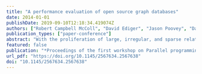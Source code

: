 ```yaml
---
title: "A performance evaluation of open source graph databases"
date: 2014-01-01
publishDate: 2019-09-10T12:18:34.419074Z
authors: ["Robert Campbell McColl", "David Ediger", "Jason Poovey", "Dan Campbell", "David A. Bader"]
publication_types: ["paper-conference"]
abstract: "With the proliferation of large, irregular, and sparse relational datasets, new storage and analysis platforms have arisen to fill gaps in performance and capability left by conventional approaches built on traditional database technologies and query languages. Many of these platforms apply graph structures and analysis techniques to enable users to ingest, update, query, and compute on the topological structure of the network represented as sets of edges relating sets of vertices. To store and process Facebook-scale datasets, software and algorithms must be able to support data sources with billions of edges, update rates of millions of updates per second, and complex analysis kernels. These platforms must provide intuitive interfaces that enable graph experts and novice programmers to write implementations of common graph algorithms. In this paper, we conduct a qualitative study and a performance comparison of 12 open source graph databases using four fundamental graph algorithms on networks containing up to 256 million edges.v"
featured: false
publication: "*Proceedings of the first workshop on Parallel programming for analytics applications, PPAA 2014, Orlando, Florida, USA, February 16, 2014*"
url_pdf: "https://doi.org/10.1145/2567634.2567638"
doi: "10.1145/2567634.2567638"
---
```


